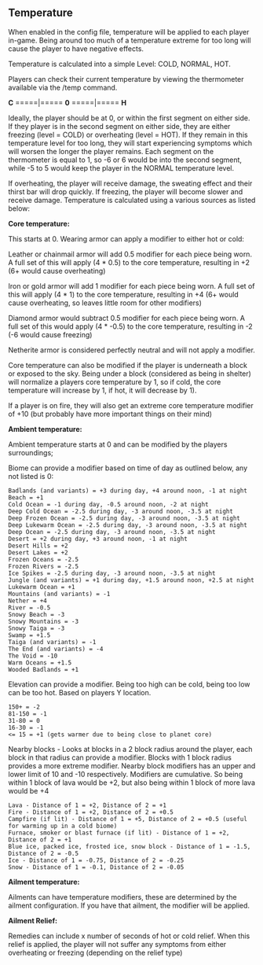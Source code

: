 
## Temperature

When enabled in the config file, temperature will be applied to each player in-game. Being around too much of a temperature extreme for too long will cause the player to have negative effects.

Temperature is calculated into a simple Level: COLD, NORMAL, HOT.

Players can check their current temperature by viewing the thermometer available via the /temp command.

**C** =====|===== **0** =====|===== **H**

Ideally, the player should be at 0, or within the first segment on either side. If they player is in the second segment on either side, they are either freezing (level = COLD) or overheating (level = HOT). If they remain in this temperature level for too long, they will start experiencing symptoms which will worsen the longer the player remains. Each segment on the thermometer is equal to 1, so -6 or 6 would be into the second segment, while -5 to 5 would keep the player in the NORMAL temperature level.

If overheating, the player will receive damage, the sweating effect and their thirst bar will drop quickly.
If freezing, the player will become slower and receive damage.
Temperature is calculated using a various sources as listed below:

**Core temperature:**

This starts at 0. Wearing armor can apply a modifier to either hot or cold:

Leather or chainmail armor will add 0.5 modifier for each piece being worn. A full set of this will apply (4 * 0.5) to the core temperature, resulting in +2 (6+ would cause overheating)

Iron or gold armor will add 1 modifier for each piece being worn. A full set of this will apply (4 * 1) to the core temperature, resulting in +4 (6+ would cause overheating, so leaves little room for other modifiers)

Diamond armor would subtract 0.5 modifier for each piece being worn. A full set of this would apply (4 * -0.5) to the core temperature, resulting in -2 (-6 would cause freezing)

Netherite armor is considered perfectly neutral and will not apply a modifier.

Core temperature can also be modified if the player is underneath a block or exposed to the sky. Being under a block (considered as being in shelter) will normalize a players core temperature by 1, so if cold, the core temperature will increase by 1, if hot, it will decrease by 1).

If a player is on fire, they will also get an extreme core temperature modifier of +10 (but probably have more important things on their mind)

**Ambient temperature:**

Ambient temperature starts at 0 and can be modified by the players surroundings;

Biome can provide a modifier based on time of day as outlined below, any not listed is 0:

    Badlands (and variants) = +3 during day, +4 around noon, -1 at night
    Beach = +1
    Cold Ocean = -1 during day, -0.5 around noon, -2 at night
    Deep Cold Ocean = -2.5 during day, -3 around noon, -3.5 at night
    Deep Frozen Ocean = -2.5 during day, -3 around noon, -3.5 at night
    Deep Lukewarm Ocean = -2.5 during day, -3 around noon, -3.5 at night
    Deep Ocean = -2.5 during day, -3 around noon, -3.5 at night
    Desert = +2 during day, +3 around noon, -1 at night
    Desert Hills = +2
    Desert Lakes = +2
    Frozen Oceans = -2.5
    Frozen Rivers = -2.5
    Ice Spikes = -2.5 during day, -3 around noon, -3.5 at night
    Jungle (and variants) = +1 during day, +1.5 around noon, +2.5 at night
    Lukewarm Ocean = +1
    Mountains (and variants) = -1
    Nether = +4
    River = -0.5
    Snowy Beach = -3
    Snowy Mountains = -3
    Snowy Taiga = -3
    Swamp = +1.5
    Taiga (and variants) = -1
    The End (and variants) = -4
    The Void = -10
    Warm Oceans = +1.5
    Wooded Badlands = +1

Elevation can provide a modifier. Being too high can be cold, being too low can be too hot. Based on players Y location.

    150+ = -2
    81-150 = -1
    31-80 = 0
    16-30 = -1
    <= 15 = +1 (gets warmer due to being close to planet core)

Nearby blocks - Looks at blocks in a 2 block radius around the player, each block in that radius can provide a modifier. Blocks with 1 block radius provides a more extreme modifier. Nearby block modifiers has an upper and lower limit of 10 and -10 respectively. Modifiers are cumulative. So being within 1 block of lava would be +2, but also being within 1 block of more lava would be +4

    Lava - Distance of 1 = +2, Distance of 2 = +1
    Fire - Distance of 1 = +2, Distance of 2 = +0.5
    Campfire (if lit) - Distance of 1 = +5, Distance of 2 = +0.5 (useful for warming up in a cold biome)
    Furnace, smoker or blast furnace (if lit) - Distance of 1 = +2, Distance of 2 = +1
    Blue ice, packed ice, frosted ice, snow block - Distance of 1 = -1.5, Distance of 2 = -0.5
    Ice - Distance of 1 = -0.75, Distance of 2 = -0.25
    Snow - Distance of 1 = -0.1, Distance of 2 = -0.05

**Ailment temperature:**

Ailments can have temperature modifiers, these are determined by the ailment configuration. If you have that ailment, the modifier will be applied.

**Ailment Relief:**

Remedies can include x number of seconds of hot or cold relief. When this relief is applied, the player will not suffer any symptoms from either overheating or freezing (depending on the relief type)




